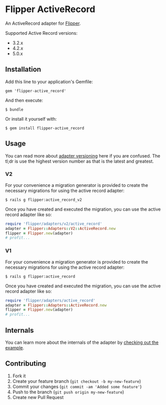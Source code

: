 # Flipper ActiveRecord

An ActiveRecord adapter for [Flipper](https://github.com/jnunemaker/flipper).

Supported Active Record versions:

* 3.2.x
* 4.2.x
* 5.0.x

## Installation

Add this line to your application's Gemfile:

    gem 'flipper-active_record'

And then execute:

    $ bundle

Or install it yourself with:

    $ gem install flipper-active_record

## Usage

You can read more about [adapter versioning](../Adapters.md#versioning) here if you are confused. The tl;dr is use the highest version number as that is the latest and greatest.

### V2

For your convenience a migration generator is provided to create the necessary migrations for using the active record adapter:

    $ rails g flipper:active_record_v2

Once you have created and executed the migration, you can use the active record adapter like so:

```ruby
require 'flipper/adapters/v2/active_record'
adapter = Flipper::Adapters::V2::ActiveRecord.new
flipper = Flipper.new(adapter)
# profit...
```

### V1

For your convenience a migration generator is provided to create the necessary migrations for using the active record adapter:

    $ rails g flipper:active_record

Once you have created and executed the migration, you can use the active record adapter like so:

```ruby
require 'flipper/adapters/active_record'
adapter = Flipper::Adapters::ActiveRecord.new
flipper = Flipper.new(adapter)
# profit...
```

## Internals

You can learn more about the internals of the adapter by [checking out the example](../../examples/active_record/internals.rb).

## Contributing

1. Fork it
2. Create your feature branch (`git checkout -b my-new-feature`)
3. Commit your changes (`git commit -am 'Added some feature'`)
4. Push to the branch (`git push origin my-new-feature`)
5. Create new Pull Request
